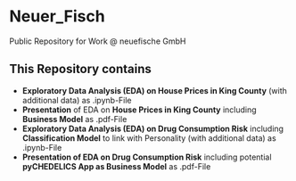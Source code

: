 # Neuer_Fisch
Public Repository for Work @ neuefische GmbH

## This Repository contains
- **Exploratory Data Analysis (EDA) on House Prices in King County** (with additional data) as .ipynb-File
- **Presentation** of EDA on **House Prices in King County** including **Business Model** as .pdf-File
- **Exploratory Data Analysis (EDA) on Drug Consumption Risk** including **Classification Model** to link with Personality (with additional data) as .ipynb-File
- **Presentation of EDA on Drug Consumption Risk** including potential **pyCHEDELICS App as Business Model** as .pdf-File
